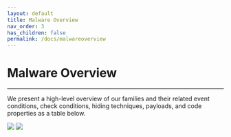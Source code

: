 ```yaml
---
layout: default
title: Malware Overview
nav_order: 3
has_children: false
permalink: /docs/malwareoverview
---
```


# Malware Overview
---

We present a high-level overview of our families and their related event conditions, check conditions, hiding techniques, payloads, and code properties as a table below.

![](../img/malware_overview-1.PNG)
![](../img/malware_overview-2.PNG)
